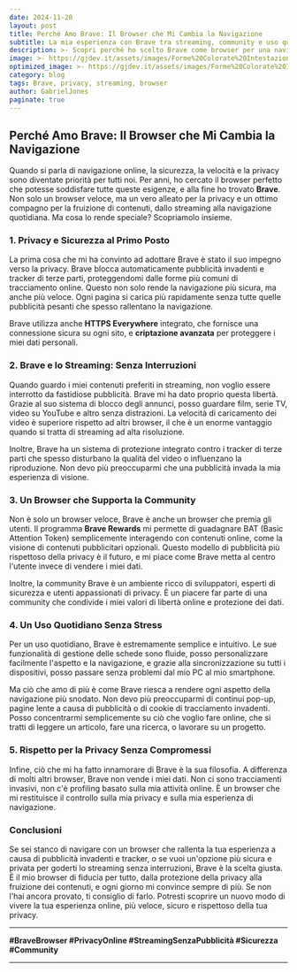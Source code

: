 ```yaml
---
date: 2024-11-20
layout: post
title: Perché Amo Brave: Il Browser che Mi Cambia la Navigazione
subtitle: La mia esperienza con Brave tra streaming, community e uso quotidiano
description: >- Scopri perché ho scelto Brave come browser per una navigazione più veloce, sicura e adatta a tutte le mie esigenze online.
image: >- https://gjdev.it/assets/images/Forme%20Colorate%20Intestazione%20Banner.png
optimized_image: >- https://gjdev.it/assets/images/Forme%20Colorate%20Intestazione%20Banner.png
category: blog
tags: Brave, privacy, streaming, browser
author: GabrielJones
paginate: true
---
```


## Perché Amo Brave: Il Browser che Mi Cambia la Navigazione

Quando si parla di navigazione online, la sicurezza, la velocità e la privacy sono diventate priorità per tutti noi. Per anni, ho cercato il browser perfetto che potesse soddisfare tutte queste esigenze, e alla fine ho trovato **Brave**. Non solo un browser veloce, ma un vero alleato per la privacy e un ottimo compagno per la fruizione di contenuti, dallo streaming alla navigazione quotidiana. Ma cosa lo rende speciale? Scopriamolo insieme.

### 1. **Privacy e Sicurezza al Primo Posto**

La prima cosa che mi ha convinto ad adottare Brave è stato il suo impegno verso la privacy. Brave blocca automaticamente pubblicità invadenti e tracker di terze parti, proteggendomi dalle forme più comuni di tracciamento online. Questo non solo rende la navigazione più sicura, ma anche più veloce. Ogni pagina si carica più rapidamente senza tutte quelle pubblicità pesanti che spesso rallentano la navigazione.

Brave utilizza anche **HTTPS Everywhere** integrato, che fornisce una connessione sicura su ogni sito, e **criptazione avanzata** per proteggere i miei dati personali.

### 2. **Brave e lo Streaming: Senza Interruzioni**

Quando guardo i miei contenuti preferiti in streaming, non voglio essere interrotto da fastidiose pubblicità. Brave mi ha dato proprio questa libertà. Grazie al suo sistema di blocco degli annunci, posso guardare film, serie TV, video su YouTube e altro senza distrazioni. La velocità di caricamento dei video è superiore rispetto ad altri browser, il che è un enorme vantaggio quando si tratta di streaming ad alta risoluzione.

Inoltre, Brave ha un sistema di protezione integrato contro i tracker di terze parti che spesso disturbano la qualità del video o influenzano la riproduzione. Non devo più preoccuparmi che una pubblicità invada la mia esperienza di visione.

### 3. **Un Browser che Supporta la Community**

Non è solo un browser veloce, Brave è anche un browser che premia gli utenti. Il programma **Brave Rewards** mi permette di guadagnare BAT (Basic Attention Token) semplicemente interagendo con contenuti online, come la visione di contenuti pubblicitari opzionali. Questo modello di pubblicità più rispettoso della privacy è il futuro, e mi piace come Brave metta al centro l'utente invece di vendere i miei dati.

Inoltre, la community Brave è un ambiente ricco di sviluppatori, esperti di sicurezza e utenti appassionati di privacy. È un piacere far parte di una community che condivide i miei valori di libertà online e protezione dei dati.

### 4. **Un Uso Quotidiano Senza Stress**

Per un uso quotidiano, Brave è estremamente semplice e intuitivo. Le sue funzionalità di gestione delle schede sono fluide, posso personalizzare facilmente l'aspetto e la navigazione, e grazie alla sincronizzazione su tutti i dispositivi, posso passare senza problemi dal mio PC al mio smartphone.

Ma ciò che amo di più è come Brave riesca a rendere ogni aspetto della navigazione più snodato. Non devo più preoccuparmi di continui pop-up, pagine lente a causa di pubblicità o di cookie di tracciamento invadenti. Posso concentrarmi semplicemente su ciò che voglio fare online, che si tratti di leggere un articolo, fare una ricerca, o lavorare su un progetto.

### 5. **Rispetto per la Privacy Senza Compromessi**

Infine, ciò che mi ha fatto innamorare di Brave è la sua filosofia. A differenza di molti altri browser, Brave non vende i miei dati. Non ci sono tracciamenti invasivi, non c'è profiling basato sulla mia attività online. È un browser che mi restituisce il controllo sulla mia privacy e sulla mia esperienza di navigazione.

### Conclusioni

Se sei stanco di navigare con un browser che rallenta la tua esperienza a causa di pubblicità invadenti e tracker, o se vuoi un'opzione più sicura e privata per goderti lo streaming senza interruzioni, Brave è la scelta giusta. È il mio browser di fiducia per tutto, dalla protezione della privacy alla fruizione dei contenuti, e ogni giorno mi convince sempre di più. Se non l'hai ancora provato, ti consiglio di farlo. Potresti scoprire un nuovo modo di vivere la tua esperienza online, più veloce, sicuro e rispettoso della tua privacy.

---

**#BraveBrowser #PrivacyOnline #StreamingSenzaPubblicità #Sicurezza #Community**

---

